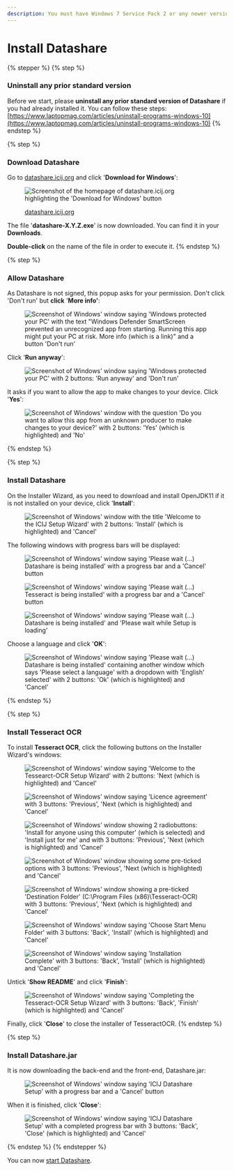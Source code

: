 ```yaml
---
description: You must have Windows 7 Service Pack 2 or any newer version.
---
```


# Install Datashare

{% stepper %}
{% step %}
### Uninstall any prior standard version

Before we start, please **uninstall any prior standard version of Datashare** if you had already installed it. You can follow these steps: [https://www.laptopmag.com/articles/uninstall-programs-windows-10](https://www.laptopmag.com/articles/uninstall-programs-windows-10)
{% endstep %}

{% step %}
### Download Datashare

Go to [datashare.icij.org](https://datashare.icij.org) and click '**Download for Windows**':

<figure><img src="../../.gitbook/assets/InstallWindows.png" alt="Screenshot of the homepage of datashare.icij.org highlighting the &#x27;Download for Windows&#x27; button"><figcaption><p><a href="https://datashare.icij.org">datashare.icij.org</a></p></figcaption></figure>

The file '**datashare-X.Y.Z.exe**' is now downloaded. You can find it in your **Downloads**.&#x20;

**Double-click** on the name of the file in order to execute it.
{% endstep %}

{% step %}
### Allow Datashare

As Datashare is not signed, this popup asks for your permission. Don't click 'Don't run' but **click** '**More info'**:

<figure><img src="../../.gitbook/assets/virtualbox_windev1808eval_1_19_03_2020_15_45_55.png" alt="Screenshot of Windows&#x27; window saying &#x27;Windows protected your PC&#x27; with the text &#x22;Windows Defender SmartScreen prevented an unrecognized app from starting. Running this app might put your PC at risk. More info (which is a link)&#x22; and a button &#x27;Don&#x27;t run&#x27;"><figcaption></figcaption></figure>

Click '**Run anyway**':

<figure><img src="../../.gitbook/assets/virtualbox_windev1808eval_1_19_03_2020_15_46_41.png" alt="Screenshot of Windows&#x27; window saying &#x27;Windows protected your PC&#x27; with 2 buttons: &#x27;Run anyway&#x27; and &#x27;Don&#x27;t run&#x27;"><figcaption></figcaption></figure>

It asks if you want to allow the app to make changes to your device. Click '**Yes**':

<figure><img src="../../.gitbook/assets/virtualbox_windev1808eval_1_19_03_2020_15_48_53.png" alt="Screenshot of Windows&#x27; window with the question &#x27;Do you want to allow this app from an unknown producer to make changes to your device?&#x27; with 2 buttons: &#x27;Yes&#x27; (which is highlighted) and &#x27;No&#x27;"><figcaption></figcaption></figure>
{% endstep %}

{% step %}
### Install Datashare

On the Installer Wizard, as you need to download and install OpenJDK11 if it is not installed on your device, click '**Install**':

<figure><img src="../../.gitbook/assets/virtualbox_windev1808eval_1_19_03_2020_15_49_28.png" alt="Screenshot of Windows&#x27; window with the title &#x27;Welcome to the ICIJ Setup Wizard&#x27; with 2 buttons: &#x27;Install&#x27; (which is highlighted) and &#x27;Cancel&#x27;"><figcaption></figcaption></figure>

The following windows with progress bars will be displayed:

<figure><img src="../../.gitbook/assets/virtualbox_windev1808eval_1_19_03_2020_15_49_41.png" alt="Screenshot of Windows&#x27; window saying &#x27;Please wait (...) Datashare is being installed&#x27; with a progress bar and a &#x27;Cancel&#x27; button "><figcaption></figcaption></figure>

<figure><img src="../../.gitbook/assets/virtualbox_windev1808eval_1_19_03_2020_15_50_01.png" alt="Screenshot of Windows&#x27; window saying &#x27;Please wait (...) Tesseract is being installed&#x27; with a progress bar and a &#x27;Cancel&#x27; button "><figcaption></figcaption></figure>

<figure><img src="../../.gitbook/assets/virtualbox_windev1808eval_1_19_03_2020_15_50_21.png" alt="Screenshot of Windows&#x27; window saying &#x27;Please wait (...) Datashare is being installed&#x27; and &#x27;Please wait while Setup is loading&#x27; "><figcaption></figcaption></figure>

Choose a language and click '**OK**':

<figure><img src="../../.gitbook/assets/virtualbox_windev1808eval_1_19_03_2020_15_50_35.png" alt="Screenshot of Windows&#x27; window saying &#x27;Please wait (...) Datashare is being installed&#x27; containing another window which says &#x27;Please select a language&#x27; with a dropdown with &#x27;English&#x27; selected&#x27; with 2 buttons: &#x27;Ok&#x27; (which is highlighted) and &#x27;Cancel&#x27; "><figcaption></figcaption></figure>
{% endstep %}

{% step %}
### Install Tesseract OCR

To install **Tesseract OCR**, click the following buttons on the Installer Wizard's windows:

<figure><img src="../../.gitbook/assets/virtualbox_windev1808eval_1_19_03_2020_15_50_45.png" alt="Screenshot of Windows&#x27; window saying &#x27;Welcome to the Tessearct-OCR Setup Wizard&#x27; with 2 buttons: &#x27;Next (which is highlighted) and &#x27;Cancel&#x27;"><figcaption></figcaption></figure>

<figure><img src="../../.gitbook/assets/virtualbox_windev1808eval_1_19_03_2020_15_50_58.png" alt="Screenshot of Windows&#x27; window saying &#x27;Licence agreement&#x27; with 3 buttons: &#x27;Previous&#x27;, &#x27;Next (which is highlighted) and &#x27;Cancel&#x27;"><figcaption></figcaption></figure>

<figure><img src="../../.gitbook/assets/virtualbox_windev1808eval_1_19_03_2020_15_51_08.png" alt="Screenshot of Windows&#x27; window showing 2 radiobuttons: &#x27;Install for anyone using this computer&#x27; (which is selected) and &#x27;Install just for me&#x27; and with 3 buttons: &#x27;Previous&#x27;, &#x27;Next (which is highlighted) and &#x27;Cancel&#x27;"><figcaption></figcaption></figure>

<figure><img src="../../.gitbook/assets/virtualbox_windev1808eval_1_19_03_2020_15_51_19.png" alt="Screenshot of Windows&#x27; window showing some pre-ticked options with 3 buttons: &#x27;Previous&#x27;, &#x27;Next (which is highlighted) and &#x27;Cancel&#x27;"><figcaption></figcaption></figure>

<figure><img src="../../.gitbook/assets/virtualbox_windev1808eval_1_19_03_2020_15_51_34.png" alt="Screenshot of Windows&#x27; window showing a pre-ticked &#x27;Destination Folder&#x27; (C:\Program Files (x86)\Tesseract-OCR) with 3 buttons: &#x27;Previous&#x27;, &#x27;Next (which is highlighted) and &#x27;Cancel&#x27;"><figcaption></figcaption></figure>

<figure><img src="../../.gitbook/assets/virtualbox_windev1808eval_1_19_03_2020_15_51_47.png" alt="Screenshot of Windows&#x27; window saying &#x27;Choose Start Menu Folder&#x27; with 3 buttons: &#x27;Back&#x27;, &#x27;Install&#x27; (which is highlighted) and &#x27;Cancel&#x27;"><figcaption></figcaption></figure>

<figure><img src="../../.gitbook/assets/virtualbox_windev1808eval_1_19_03_2020_15_51_59.png" alt="Screenshot of Windows&#x27; window saying &#x27;Installation Complete&#x27; with 3 buttons: &#x27;Back&#x27;, &#x27;Install&#x27; (which is highlighted) and &#x27;Cancel&#x27;"><figcaption></figcaption></figure>

Untick '**Show README**' and click '**Finish**':

<figure><img src="../../.gitbook/assets/virtualbox_windev1808eval_1_19_03_2020_15_52_14.png" alt="Screenshot of Windows&#x27; window saying &#x27;Completing the Tesseract-OCR Setup Wizard&#x27; with 3 buttons: &#x27;Back&#x27;, &#x27;Finish&#x27; (which is highlighted) and &#x27;Cancel&#x27;"><figcaption></figcaption></figure>

Finally, click '**Close**' to close the installer of TesseractOCR.
{% endstep %}

{% step %}
### Install Datashare.jar

It is now downloading the back-end and the front-end, Datashare.jar:

<figure><img src="../../.gitbook/assets/virtualbox_windev1808eval_1_19_03_2020_15_52_27.png" alt="Screenshot of Windows&#x27; window saying &#x27;ICIJ Datashare Setup&#x27; with a progress bar and a &#x27;Cancel&#x27; button"><figcaption></figcaption></figure>

When it is finished, click '**Close**':

<figure><img src="../../.gitbook/assets/virtualbox_windev1808eval_1_19_03_2020_15_55_17.png" alt="Screenshot of Windows&#x27; window saying &#x27;ICIJ Datashare Setup&#x27; with a completed progress bar with 3 buttons: &#x27;Back&#x27;, &#x27;Close&#x27; (which is highlighted) and &#x27;Cancel&#x27;"><figcaption></figcaption></figure>
{% endstep %}
{% endstepper %}

You can now [start Datashare](open-datashare-on-windows.md).
